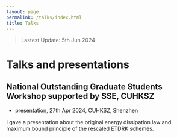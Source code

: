 ```yaml
---
layout: page
permalink: /talks/index.html
title: Talks
---
```


> Lastest Update: 5th Jun 2024

# Talks and presentations

## National Outstanding Graduate Students Workshop supported by SSE, CUHKSZ

-  presentation, 27th Apr 2024, CUHKSZ, Shenzhen

  I gave a presentation about the original energy dissipation law and maximum bound principle of the rescaled ETDRK schemes.

  

